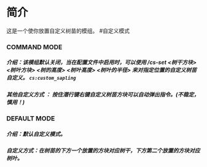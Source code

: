 # 简介
这是一个使你放置自定义树苗的模组。
#自定义模式
### COMMAND MODE
##### 介绍：该模组默认关闭，当在配置文件中启用时，可以使用 /cs-set <x> <y> <z> <树干方块> <树叶方块> <树的高度> <树叶高度> <树叶的半径> 来对指定位置的自定义树苗自定义。 `cs:custom_sapling`
##### 其他自定义方式 ： 按住潜行键右键自定义树苗方块可以自动弹出指令。(不稳定，慎用！) 
### DEFAULT MODE
##### 介绍：默认自定义模式。
##### 自定义方式：在树苗的下方一个放置的方块对应树干，下方第二个放置的方块对应树叶。
